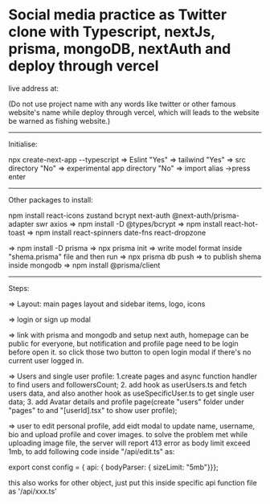 # Social media practice as Twitter clone with Typescript, nextJs, prisma, mongoDB, nextAuth and deploy through vercel

live address at:

(Do not use project name with any words like twitter or other famous website's name while deploy through vercel, which will leads to the website be warned as fishing website.)

---

Initialise:

npx create-next-app --typescript
=> Eslint "Yes" => tailwind "Yes" => src directory "No" => experimental app directory "No" => import alias ->press enter

---

Other packages to install:

npm install react-icons zustand bcrypt next-auth @next-auth/prisma-adapter swr axios => npm install -D @types/bcrypt => npm install react-hot-toast => npm install react-spinners date-fns react-dropzone

=> npm install -D prisma => npx prisma init => write model format inside "shema.prisma" file and then run => npx prisma db push => to publish shema inside mongodb => npm install @prisma/client

---

Steps:

=> Layout: main pages layout and sidebar items, logo, icons

=> login or sign up modal

=> link with prisma and mongodb and setup next auth, homepage can be public for everyone, but notification and profile page need to be login before open it. so click those two button to open login modal if there's no current user logged in.

=> Users and single user profile: 1.create pages and async function handler to find users and followersCount; 2. add hook as userUsers.ts and fetch users data, and also another hook as useSpecificUser.ts to get single user data; 3. add Avatar details and profile page(create "users" folder under "pages" to and "[userId].tsx" to show user profile);

=> user to edit personal profile, add eidt modal to update name, username, bio and upload profile and cover images. to solve the problem met while uploading image file, the server will report 413 error as body limit exceed 1mb, to add following code inside "/api/edit.ts" as:

export const config = { api: { bodyParser: { sizeLimit: "5mb"}}};

this also works for other object, just put this inside specific api function file as '/api/xxx.ts'
